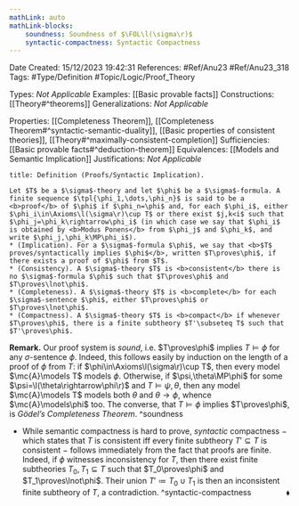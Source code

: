 ```yaml
---
mathLink: auto
mathLink-blocks:
    soundness: Soundness of $\FOL\l(\sigma\r)$
    syntactic-compactness: Syntactic Compactness
---
```


<div class="topSpace"></div>

Date Created: 15/12/2023 19:42:31
References: #Ref/Anu23 #Ref/Anu23_318
Tags: #Type/Definition #Topic/Logic/Proof_Theory

Types: <i>Not Applicable</i>
Examples: [[Basic provable facts]]
Constructions: [[Theory#^theorems]]
Generalizations: <i>Not Applicable</i>

Properties: [[Completeness Theorem]], [[Completeness Theorem#^syntactic-semantic-duality]], [[Basic properties of consistent theories]], [[Theory#^maximally-consistent-completion]]
Sufficiencies: [[Basic provable facts#^deduction-theorem]]
Equivalences: [[Models and Semantic Implication]]
Justifications: <i>Not Applicable</i>

``` ad-Definition
title: Definition (Proofs/Syntactic Implication).

Let $T$ be a $\sigma$-theory and let $\phi$ be a $\sigma$-formula. A finite sequence $\tpl{\phi_1,\dots,\phi_n}$ is said to be a <b>proof</b> of $\phi$ if $\phi_n=\phi$ and, for each $\phi_i$, either $\phi_i\in\Axioms\l(\sigma\r)\cup T$ or there exist $j,k<i$ such that $\phi_j=\phi_k\rightarrow\phi_i$ (in which case we say that $\phi_i$ is obtained by <b>Modus Ponens</b> from $\phi_j$ and $\phi_k$, and write $\phi_j,\phi_k\MP\phi_i$).
* (Implication). For a $\sigma$-formula $\phi$, we say that <b>$T$ proves/syntactically implies $\phi$</b>, written $T\proves\phi$, if there exists a proof of $\phi$ from $T$.
* (Consistency). A $\sigma$-theory $T$ is <b>consistent</b> there is no $\sigma$-formula $\phi$ such that $T\proves\phi$ and $T\proves\lnot\phi$.
* (Completeness). A $\sigma$-theory $T$ is <b>complete</b> for each $\sigma$-sentence $\phi$, either $T\proves\phi$ or $T\proves\lnot\phi$.
* (Compactness). A $\sigma$-theory $T$ is <b>compact</b> if whenever $T\proves\phi$, there is a finite subtheory $T'\subseteq T$ such that $T'\proves\phi$.

```

<b>Remark.</b> Our proof system is <i>sound</i>, i.e. $T\proves\phi$ implies $T\models\phi$ for any $\sigma$-sentence $\phi$. Indeed, this follows easily by induction on the length of a proof of $\phi$ from $T$: if $\phi\in\Axioms\l(\sigma\r)\cup T$, then every model $\mc{A}\models T$ models $\phi$. Otherwise, if $\psi,\theta\MP\phi$ for some $\psi=\l(\theta\rightarrow\phi\r)$ and $T\models\psi,\theta$, then any model $\mc{A}\models T$ models both $\theta$ and $\theta\rightarrow\phi$, whence $\mc{A}\models\phi$ too. The converse, that $T\models\phi$ implies $T\proves\phi$, is <i>Gödel’s Completeness Theorem</i>. ^soundness
* While semantic compactness is hard to prove, <i>syntactic</i> compactness $-$ which states that $T$ is consistent iff every finite subtheory $T'\subseteq T$ is consistent $-$ follows immediately from the fact that proofs are finite. Indeed, if $\phi$ witnesses inconsistency for $T$, then there exist finite subtheories $T_0,T_1\subseteq T$ such that $T_0\proves\phi$ and $T_1\proves\lnot\phi$. Their union $T'\coloneqq T_0\cup T_1$ is then an inconsistent finite subtheory of $T$, a contradiction.<span style="float:right;">$\blacklozenge$</span> ^syntactic-compactness
